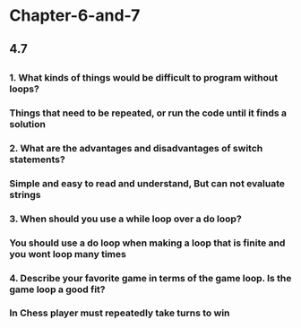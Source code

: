 # Chapter-6-and-7
<h2>4.7<h2>
<h3>1. What kinds of things would be difficult to program without loops?<h3>
  <p>Things that need to be repeated, or run the code until it finds a solution<p>
<h3>2. What are the advantages and disadvantages of switch statements?<h3>
  <p>Simple and easy to read and understand, But can not evaluate strings<p>
<h3>3. When should you use a while loop over a do loop?<h3>
  <p>You should use a do loop when making a loop that is finite and you wont loop many times<p>
<h3>4. Describe your favorite game in terms of the game loop. Is the game loop a good fit?<h3>
  <p>In Chess player must repeatedly take turns to win<p>
 
